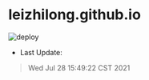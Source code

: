 # leizhilong.github.io

![deploy](https://github.com/leizhilong/blog/workflows/deploy/badge.svg)

* Last Update:
> Wed Jul 28 15:49:22 CST 2021

